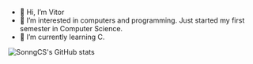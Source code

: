 - 👋 Hi, I’m Vitor
- 👀 I’m interested in computers and programming. Just started my first semester in Computer Science.
- 🌱 I’m currently learning C. 

![SonngCS's GitHub stats](https://github-readme-stats.vercel.app/api?username=SonngCS&show_icons=true&theme=radical)


